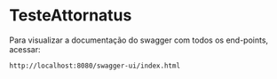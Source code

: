 # TesteAttornatus

Para visualizar a documentação do swagger com todos os end-points, acessar:
```
http://localhost:8080/swagger-ui/index.html
```
